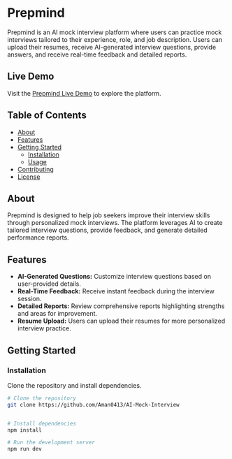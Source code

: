 # Prepmind

Prepmind is an AI mock interview platform where users can practice mock interviews tailored to their experience, role, and job description. Users can upload their resumes, receive AI-generated interview questions, provide answers, and receive real-time feedback and detailed reports.

## Live Demo

Visit the [Prepmind Live Demo](https://prepmind.vercel.app/) to explore the platform.

## Table of Contents

- [About](#about)
- [Features](#features)
- [Getting Started](#getting-started)
  - [Installation](#installation)
  - [Usage](#usage)
- [Contributing](#contributing)
- [License](#license)

## About

Prepmind is designed to help job seekers improve their interview skills through personalized mock interviews. The platform leverages AI to create tailored interview questions, provide feedback, and generate detailed performance reports.

## Features

- **AI-Generated Questions:** Customize interview questions based on user-provided details.
- **Real-Time Feedback:** Receive instant feedback during the interview session.
- **Detailed Reports:** Review comprehensive reports highlighting strengths and areas for improvement.
- **Resume Upload:** Users can upload their resumes for more personalized interview practice.

## Getting Started

### Installation

Clone the repository and install dependencies.

```bash
# Clone the repository
git clone https://github.com/Aman0413/AI-Mock-Interview


# Install dependencies
npm install

# Run the development server
npm run dev
```
